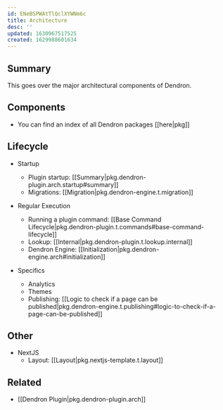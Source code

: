 ```yaml
---
id: ENeBSPWAtTlQclXYWNm6c
title: Architecture
desc: ''
updated: 1630967517525
created: 1629988601634
---
```


## Summary 

This goes over the major architectural components of Dendron.

## Components
- You can find an index of all Dendron packages [[here|pkg]]

## Lifecycle
- Startup
  - Plugin startup: [[Summary|pkg.dendron-plugin.arch.startup#summary]]
  - Migrations: [[Migration|pkg.dendron-engine.t.migration]]

- Regular Execution
  - Running a plugin command: [[Base Command Lifecycle|pkg.dendron-plugin.t.commands#base-command-lifecycle]]
  - Lookup: [[Internal|pkg.dendron-plugin.t.lookup.internal]]
  - Dendron Engine: [[Initialization|pkg.dendron-engine.arch#initialization]]

- Specifics
  - Analytics
  - Themes
  - Publishing: [[Logic to check if a page can be published|pkg.dendron-engine.t.publishing#logic-to-check-if-a-page-can-be-published]]

## Other
- NextJS
  - Layout: [[Layout|pkg.nextjs-template.t.layout]]

## Related
- [[Dendron Plugin|pkg.dendron-plugin.arch]]
